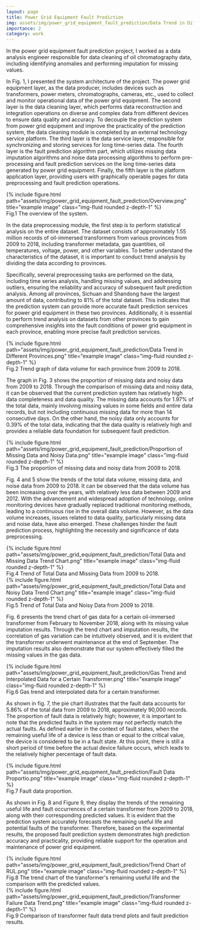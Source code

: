 ```yaml
---
layout: page
title: Power Grid Equipment Fault Prediction 
img: assets/img/power_grid_equipment_fault_prediction/Data Trend in Different Provinces.png
importance: 2
category: work
---
```


In the power grid equipment fault prediction project, I worked as a data analysis engineer responsible for data cleaning of oil chromatography data, including identifying anomalies and performing imputation for missing values.

In Fig. 1, I presented the system architecture of the project. The power grid equipment layer, as the data producer, includes devices such as transformers, power meters, chromatographs, cameras, etc., used to collect and monitor operational data of the power grid equipment. The second layer is the data cleaning layer, which performs data reconstruction and integration operations on diverse and complex data from different devices to ensure data quality and accuracy. To decouple the prediction system from power grid equipment and improve the practicality of the prediction system, the data cleaning module is completed by an external technology service platform. The third layer is the data service layer, responsible for synchronizing and storing services for long time-series data. The fourth layer is the fault prediction algorithm part, which utilizes missing data imputation algorithms and noise data processing algorithms to perform pre-processing and fault prediction services on the long time-series data generated by power grid equipment. Finally, the fifth layer is the platform application layer, providing users with graphically operable pages for data preprocessing and fault prediction operations.

<div class="row">
    <div class="col-sm mt-3 mt-md-0">
        {% include figure.html path="assets/img/power_grid_equipment_fault_prediction/Overview.png" title="example image" class="img-fluid rounded z-depth-1" %}
    </div>
</div>
<div class="caption">
    Fig.1 The overview of the system.
</div>

In the data preprocessing module, the first step is to perform statistical analysis on the entire dataset. The dataset consists of approximately 1.55 million records of oil-immersed transformers from various provinces from 2009 to 2018, including transformer metadata, gas quantities, oil temperatures, voltage, power, and other variables. To better understand the characteristics of the dataset, it is important to conduct trend analysis by dividing the data according to provinces.

Specifically, several preprocessing tasks are performed on the data, including time series analysis, handling missing values, and addressing outliers, ensuring the reliability and accuracy of subsequent fault prediction analysis. Among all provinces, Sichuan and Shandong have the largest amount of data, contributing to 81% of the total dataset. This indicates that the prediction system can provide more accurate fault prediction services for power grid equipment in these two provinces. Additionally, it is essential to perform trend analysis on datasets from other provinces to gain comprehensive insights into the fault conditions of power grid equipment in each province, enabling more precise fault prediction services.

<div class="row">
    <div class="col-sm mt-3 mt-md-0">
        {% include figure.html path="assets/img/power_grid_equipment_fault_prediction/Data Trend in Different Provinces.png" title="example image" class="img-fluid rounded z-depth-1" %}
    </div>
</div>
<div class="caption">
    Fig.2 Trend graph of data volume for each province from 2009 to 2018.
</div>

The graph in Fig. 3 shows the proportion of missing data and noisy data from 2009 to 2018. Through the comparison of missing data and noisy data, it can be observed that the current prediction system has relatively high data completeness and data quality. The missing data accounts for 1.97% of the total data, mainly involving missing values in some fields and entire data records, but not including continuous missing data for more than 14 consecutive days. On the other hand, the noisy data only accounts for 0.39% of the total data, indicating that the data quality is relatively high and provides a reliable data foundation for subsequent fault prediction.

<div class="row">
    <div class="col-sm mt-3 mt-md-0">
        {% include figure.html path="assets/img/power_grid_equipment_fault_prediction/Proportion of Missing Data and Noisy Data.png" title="example image" class="img-fluid rounded z-depth-1" %}
    </div>
</div>
<div class="caption">
    Fig.3 The proportion of missing data and noisy data from 2009 to 2018.
</div>

Fig. 4 and 5 show the trends of the total data volume, missing data, and noise data from 2009 to 2018. It can be observed that the data volume has been increasing over the years, with relatively less data between 2009 and 2012. With the advancement and widespread adoption of technology, online monitoring devices have gradually replaced traditional monitoring methods, leading to a continuous rise in the overall data volume. However, as the data volume increases, issues related to data quality, particularly missing data and noise data, have also emerged. These challenges hinder the fault prediction process, highlighting the necessity and significance of data preprocessing.

<div class="row">
    <div class="col-sm mt-3 mt-md-0">
        {% include figure.html path="assets/img/power_grid_equipment_fault_prediction/Total Data and Missing Data Trend Chart.png" title="example image" class="img-fluid rounded z-depth-1" %}
    </div>
</div>
<div class="caption">
    Fig.4 Trend of Total Data and Missing Data from 2009 to 2018.
</div>
<div class="row">
    <div class="col-sm mt-3 mt-md-0">
        {% include figure.html path="assets/img/power_grid_equipment_fault_prediction/Total Data and Noisy Data Trend Chart.png" title="example image" class="img-fluid rounded z-depth-1" %}
    </div>
</div>
<div class="caption">
    Fig.5 Trend of Total Data and Noisy Data from 2009 to 2018.
</div>

Fig. 6 presents the trend chart of gas data for a certain oil-immersed transformer from February to November 2018, along with its missing value imputation results. Through the trend chart and imputation results, the correlation of gas variation can be intuitively observed, and it is evident that the transformer underwent maintenance at the end of September. The imputation results also demonstrate that our system effectively filled the missing values in the gas data.

<div class="row">
    <div class="col-sm mt-3 mt-md-0">
        {% include figure.html path="assets/img/power_grid_equipment_fault_prediction/Gas Trend and Interpolated Data for a Certain Transformer.png" title="example image" class="img-fluid rounded z-depth-1" %}
    </div>
</div>
<div class="caption">
    Fig.6 Gas trend and interpolated data for a certain transformer.
</div>

As shown in fig. 7, the pie chart illustrates that the fault data accounts for 5.86% of the total data from 2009 to 2018, approximately 90,000 records. The proportion of fault data is relatively high; however, it is important to note that the predicted faults in the system may not perfectly match the actual faults. As defined earlier in the context of fault states, when the remaining useful life of a device is less than or equal to the critical value, the device is considered to be in a fault state. At this point, there is still a short period of time before the actual device failure occurs, which leads to the relatively higher percentage of fault data.

<div class="row">
    <div class="col-sm mt-3 mt-md-0">
        {% include figure.html path="assets/img/power_grid_equipment_fault_prediction/Fault Data Proportio.png" title="example image" class="img-fluid rounded z-depth-1" %}
    </div>
</div>
<div class="caption">
    Fig.7 Fault data proportion.
</div>


As shown in Fig. 8 and Figure 9, they display the trends of the remaining useful life and fault occurrences of a certain transformer from 2009 to 2018, along with their corresponding predicted values. It is evident that the prediction system accurately forecasts the remaining useful life and potential faults of the transformer. Therefore, based on the experimental results, the proposed fault prediction system demonstrates high prediction accuracy and practicality, providing reliable support for the operation and maintenance of power grid equipment.

<div class="row">
    <div class="col-sm mt-3 mt-md-0">
        {% include figure.html path="assets/img/power_grid_equipment_fault_prediction/Trend Chart of RUL.png" title="example image" class="img-fluid rounded z-depth-1" %}
    </div>
</div>
<div class="caption">
    Fig.8 The trend chart of the transformer's remaining useful life and the comparison with the predicted values.
</div>
<div class="row">
    <div class="col-sm mt-3 mt-md-0">
        {% include figure.html path="assets/img/power_grid_equipment_fault_prediction/Transformer Failure Data Trend.png" title="example image" class="img-fluid rounded z-depth-1" %}
    </div>
</div>
<div class="caption">
    Fig.9 Comparison of transformer fault data trend plots and fault prediction results.
</div>


